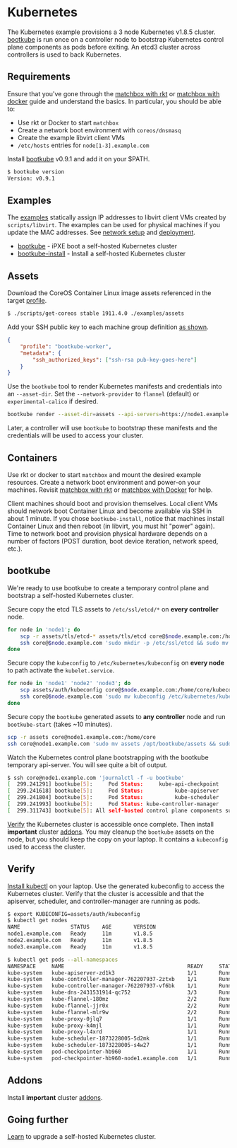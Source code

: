 # Kubernetes

The Kubernetes example provisions a 3 node Kubernetes v1.8.5 cluster. [bootkube](https://github.com/kubernetes-incubator/bootkube) is run once on a controller node to bootstrap Kubernetes control plane components as pods before exiting. An etcd3 cluster across controllers is used to back Kubernetes.

## Requirements

Ensure that you've gone through the [matchbox with rkt](getting-started-rkt.md) or [matchbox with docker](getting-started-docker.md) guide and understand the basics. In particular, you should be able to:

* Use rkt or Docker to start `matchbox`
* Create a network boot environment with `coreos/dnsmasq`
* Create the example libvirt client VMs
* `/etc/hosts` entries for `node[1-3].example.com`

Install [bootkube](https://github.com/kubernetes-incubator/bootkube/releases) v0.9.1 and add it on your $PATH.

```sh
$ bootkube version
Version: v0.9.1
```

## Examples

The [examples](../examples) statically assign IP addresses to libvirt client VMs created by `scripts/libvirt`. The examples can be used for physical machines if you update the MAC addresses. See [network setup](network-setup.md) and [deployment](deployment.md).

* [bootkube](../examples/groups/bootkube) - iPXE boot a self-hosted Kubernetes cluster
* [bootkube-install](../examples/groups/bootkube-install) - Install a self-hosted Kubernetes cluster

## Assets

Download the CoreOS Container Linux image assets referenced in the target [profile](../examples/profiles).

```sh
$ ./scripts/get-coreos stable 1911.4.0 ./examples/assets
```

Add your SSH public key to each machine group definition [as shown](../examples/README.md#ssh-keys).

```json
{
    "profile": "bootkube-worker",
    "metadata": {
        "ssh_authorized_keys": ["ssh-rsa pub-key-goes-here"]
    }
}
```

Use the `bootkube` tool to render Kubernetes manifests and credentials into an `--asset-dir`. Set the `--network-provider` to `flannel` (default) or `experimental-calico` if desired.

```sh
bootkube render --asset-dir=assets --api-servers=https://node1.example.com:443 --api-server-alt-names=DNS=node1.example.com --etcd-servers=https://node1.example.com:2379
```

Later, a controller will use `bootkube` to bootstrap these manifests and the credentials will be used to access your cluster.

## Containers

Use rkt or docker to start `matchbox` and mount the desired example resources. Create a network boot environment and power-on your machines. Revisit [matchbox with rkt](getting-started-rkt.md) or [matchbox with Docker](getting-started-docker.md) for help.

Client machines should boot and provision themselves. Local client VMs should network boot Container Linux and become available via SSH in about 1 minute. If you chose `bootkube-install`, notice that machines install Container Linux and then reboot (in libvirt, you must hit "power" again). Time to network boot and provision physical hardware depends on a number of factors (POST duration, boot device iteration, network speed, etc.).

## bootkube

We're ready to use bootkube to create a temporary control plane and bootstrap a self-hosted Kubernetes cluster.

Secure copy the etcd TLS assets to `/etc/ssl/etcd/*` on **every controller** node.

```sh
for node in 'node1'; do
    scp -r assets/tls/etcd-* assets/tls/etcd core@$node.example.com:/home/core/
    ssh core@$node.example.com 'sudo mkdir -p /etc/ssl/etcd && sudo mv etcd-* etcd /etc/ssl/etcd/ && sudo chown -R etcd:etcd /etc/ssl/etcd && sudo chmod -R 500 /etc/ssl/etcd/'
done
```

Secure copy the `kubeconfig` to `/etc/kubernetes/kubeconfig` on **every node** to path activate the `kubelet.service`.

```sh
for node in 'node1' 'node2' 'node3'; do
    scp assets/auth/kubeconfig core@$node.example.com:/home/core/kubeconfig
    ssh core@$node.example.com 'sudo mv kubeconfig /etc/kubernetes/kubeconfig'
done
```

Secure copy the `bootkube` generated assets to **any controller** node and run `bootkube-start` (takes ~10 minutes).

```sh
scp -r assets core@node1.example.com:/home/core
ssh core@node1.example.com 'sudo mv assets /opt/bootkube/assets && sudo systemctl start bootkube'
```

Watch the Kubernetes control plane bootstrapping with the bootkube temporary api-server. You will see quite a bit of output.

```sh
$ ssh core@node1.example.com 'journalctl -f -u bootkube'
[  299.241291] bootkube[5]:     Pod Status:     kube-api-checkpoint     Running
[  299.241618] bootkube[5]:     Pod Status:          kube-apiserver     Running
[  299.241804] bootkube[5]:     Pod Status:          kube-scheduler     Running
[  299.241993] bootkube[5]:     Pod Status: kube-controller-manager     Running
[  299.311743] bootkube[5]: All self-hosted control plane components successfully started
```

[Verify](#verify) the Kubernetes cluster is accessible once complete. Then install **important** cluster [addons](cluster-addons.md). You may cleanup the `bootkube` assets on the node, but you should keep the copy on your laptop. It contains a `kubeconfig` used to access the cluster.

## Verify

[Install kubectl](https://coreos.com/kubernetes/docs/latest/configure-kubectl.html) on your laptop. Use the generated kubeconfig to access the Kubernetes cluster. Verify that the cluster is accessible and that the apiserver, scheduler, and controller-manager are running as pods.

```sh
$ export KUBECONFIG=assets/auth/kubeconfig
$ kubectl get nodes
NAME                STATUS    AGE       VERSION
node1.example.com   Ready     11m       v1.8.5
node2.example.com   Ready     11m       v1.8.5
node3.example.com   Ready     11m       v1.8.5

$ kubectl get pods --all-namespaces
NAMESPACE     NAME                                       READY     STATUS    RESTARTS   AGE
kube-system   kube-apiserver-zd1k3                       1/1       Running   0          7m
kube-system   kube-controller-manager-762207937-2ztxb    1/1       Running   0          7m
kube-system   kube-controller-manager-762207937-vf6bk    1/1       Running   1          7m
kube-system   kube-dns-2431531914-qc752                  3/3       Running   0          7m
kube-system   kube-flannel-180mz                         2/2       Running   1          7m
kube-system   kube-flannel-jjr0x                         2/2       Running   0          7m
kube-system   kube-flannel-mlr9w                         2/2       Running   0          7m
kube-system   kube-proxy-0jlq7                           1/1       Running   0          7m
kube-system   kube-proxy-k4mjl                           1/1       Running   0          7m
kube-system   kube-proxy-l4xrd                           1/1       Running   0          7m
kube-system   kube-scheduler-1873228005-5d2mk            1/1       Running   0          7m
kube-system   kube-scheduler-1873228005-s4w27            1/1       Running   0          7m
kube-system   pod-checkpointer-hb960                     1/1       Running   0          7m
kube-system   pod-checkpointer-hb960-node1.example.com   1/1       Running   0          6m
```

## Addons

Install **important** cluster [addons](cluster-addons.md).

## Going further

[Learn](bootkube-upgrades.md) to upgrade a self-hosted Kubernetes cluster.
